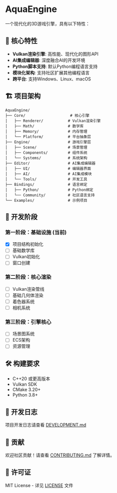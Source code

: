 # AquaEngine

一个现代化的3D游戏引擎，具有以下特性：

## 🌟 核心特性

- **Vulkan渲染引擎**: 高性能、现代化的图形API
- **AI集成编辑器**: 深度融合AI的开发环境
- **Python脚本支持**: 默认Python编程语言支持
- **模块化架构**: 支持社区扩展其他编程语言
- **跨平台**: 支持Windows、Linux、macOS

## 🏗️ 项目架构

```
AquaEngine/
├── Core/                    # 核心引擎
│   ├── Renderer/           # Vulkan渲染引擎
│   ├── Math/               # 数学库
│   ├── Memory/             # 内存管理
│   └── Platform/           # 平台抽象层
├── Engine/                 # 游戏引擎层
│   ├── Scene/              # 场景管理
│   ├── Components/         # 组件系统
│   └── Systems/            # 系统架构
├── Editor/                 # AI集成编辑器
│   ├── UI/                 # 编辑器界面
│   ├── AI/                 # AI集成模块
│   └── Tools/              # 开发工具
├── Bindings/               # 语言绑定
│   ├── Python/             # Python绑定
│   └── Community/          # 社区语言支持
└── Examples/               # 示例项目
```

## 🚀 开发阶段

### 第一阶段：基础设施 (当前)
- [x] 项目结构初始化
- [ ] 基础数学库
- [ ] Vulkan初始化
- [ ] 窗口创建

### 第二阶段：核心渲染
- [ ] Vulkan渲染管线
- [ ] 基础几何体渲染
- [ ] 着色器系统
- [ ] 相机系统

### 第三阶段：引擎核心
- [ ] 场景图系统
- [ ] ECS架构
- [ ] 资源管理

## 🛠️ 构建要求

- C++20 或更高版本
- Vulkan SDK
- CMake 3.20+
- Python 3.8+

## 📝 开发日志

项目开发日志请查看 [DEVELOPMENT.md](DEVELOPMENT.md)

## 🤝 贡献

欢迎社区贡献！请查看 [CONTRIBUTING.md](CONTRIBUTING.md) 了解详情。

## 📄 许可证

MIT License - 详见 [LICENSE](LICENSE) 文件
